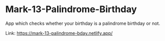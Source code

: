# Mark-13-Palindrome-Birthday

App which checks whether your birthday is a palindrome birthday or not.

Link: https://mark-13-palindrome-bday.netlify.app/
